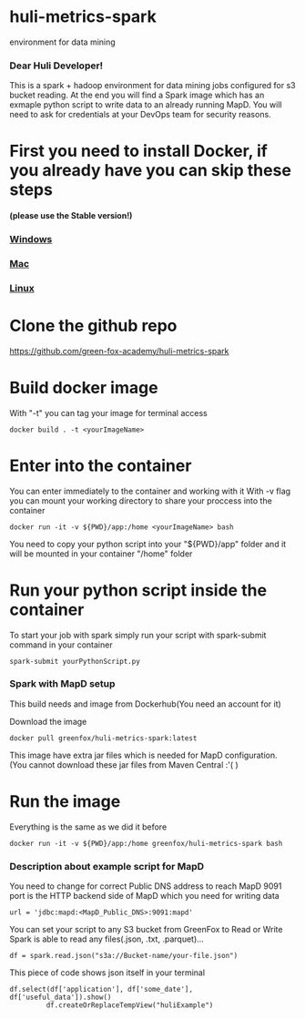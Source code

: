 # huli-metrics-spark
environment for data mining

### Dear Huli Developer!

This is a spark + hadoop environment for data mining jobs configured for s3 bucket reading.
At the end you will find a Spark image which has an exmaple python script to write data to an already running MapD.
You will need to ask for credentials at your DevOps team for security reasons.

# First you need to install Docker, if you already have you can skip these steps

#### (please use the Stable version!)

### [Windows](https://docs.docker.com/docker-for-windows/install/)

### [Mac](https://docs.docker.com/docker-for-mac/)

### [Linux](https://docs.docker.com/install/linux/docker-ce/ubuntu/)

# Clone the github repo

https://github.com/green-fox-academy/huli-metrics-spark

# Build docker image
With "-t" you can tag your image for terminal access

```
docker build . -t <yourImageName>
```

# Enter into the container
You can enter immediately to the container and working with it
With -v flag you can mount your working directory to share your proccess into the container

```
docker run -it -v ${PWD}/app:/home <yourImageName> bash
```
You need to copy your python script into your "${PWD}/app" folder and it will be mounted in your container "/home" folder

# Run your python script inside the container
To start your job with spark simply run your script with spark-submit command in your container

```
spark-submit yourPythonScript.py
```

### Spark with MapD setup 
This build needs and image from Dockerhub(You need an account for it)

Download the image

```
docker pull greenfox/huli-metrics-spark:latest
```

This image have extra jar files which is needed for MapD configuration.
(You cannot download these jar files from Maven Central :'( )

# Run the image 
Everything is the same as we did it before

```
docker run -it -v ${PWD}/app:/home greenfox/huli-metrics-spark bash
```

### Description about example script for MapD

You need to change for correct Public DNS address to reach MapD
9091 port is the HTTP backend side of MapD which you need for writing data

```
url = 'jdbc:mapd:<MapD_Public_DNS>:9091:mapd'
```

You can set your script to any S3 bucket from GreenFox to Read or Write 
Spark is able to read any files(.json, .txt, .parquet)...

```
df = spark.read.json("s3a://Bucket-name/your-file.json")
```

This piece of code shows json itself in your terminal

```
df.select(df['application'], df['some_date'], df['useful_data']).show()
         df.createOrReplaceTempView("huliExample")
```
